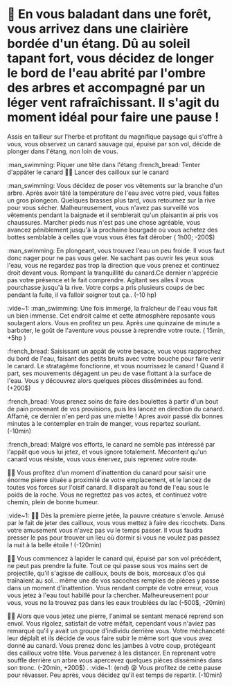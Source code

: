 # :duck: En vous baladant dans une forêt, vous arrivez dans une clairière bordée d'un étang. Dû  au soleil tapant fort, vous décidez de longer le bord de l'eau abrité par l'ombre des arbres et accompagné par un léger vent rafraîchissant. Il s'agit du moment idéal pour faire une pause ! 
Assis en tailleur sur l'herbe et profitant du magnifique paysage qui s'offre à vous, vous observez un canard sauvage qui, épuisé par son vol, décide de plonger dans l'étang, non loin de vous.

 :man_swimming: Piquer une tête dans l'étang
 :french_bread: Tenter d'appâter le canard
 :man_playing_handball: Lancer des cailloux sur le canard

:man_swimming: Vous décidez de poser vos vêtements sur la branche d'un arbre. Après avoir tâté la température de l'eau avec votre pied, vous faites un gros plongeon.
Quelques brasses plus tard, vous retournez sur la rive pour vous sécher. Malheureusement, vous n'avez pas surveillé vos vêtements pendant la baignade et il semblerait qu'un plaisantin ai pris vos chaussures.  Marcher pieds nus n'est pas une chose agréable, vous avancez péniblement jusqu'à la prochaine bourgade où vous achetez des bottes semblable à celles que vous vous êtes fait dérober (  1h00;  -200$)

 :man_swimming: En plongeant, vous trouvez l'eau un peu froide. Il vous faut donc nager pour ne pas vous geler. Ne sachant pas ouvrir les yeux sous l'eau, vous ne regardez pas trop la direction que vous prenez et continuez droit devant vous. Rompant la tranquillité du canard.Ce dernier n'apprécie pas votre présence et le fait comprendre. Agitant ses ailes il vous pourchasse jusqu'à la rive. Votre corps a pris plusieurs coups de bec pendant la fuite, il va falloir soigner tout ça.. (-10 hp)

:vide~1:
:man_swimming: Une fois immergé, la fraîcheur de l'eau vous fait un bien immense. Cet endroit calme et cette atmosphère reposante vous soulagent alors. Vous en profitez un peu. Après une quinzaine de minute a barboter, le goût de l'aventure vous pousse à reprendre votre route. ( 15min,  +5hp )

 :french_bread: Saisissant un appât de votre besace, vous vous rapprochez du bord de l'eau, faisant des petits bruits avec votre bouche pour faire venir le canard. Le stratagème fonctionne, et vous nourrissez le canard ! Quand il part, ses mouvements dégagent un peu de vase flottant à la surface de l'eau. Vous y découvrez alors quelques pièces disséminées au fond. (+200$)

:french_bread: Vous prenez soins de faire des boulettes à partir d'un bout de pain provenant de vos provisions, puis les lancez en direction du canard. Affamé, ce dernier n'en perd pas une miette ! Apres avoir passé dix bonnes minutes à le contempler en train de manger, vous repartez souriant. (-10min)

:french_bread: Malgré vos efforts, le canard ne semble pas intéressé par l'appât que vous lui jetez, et vous ignore totalement. Mécontent qu'un canard vous résiste, vous vous énervez, puis reprenez votre route.

:man_playing_handball: Vous profitez d'un moment d’inattention du canard pour saisir une énorme pierre située a proximité de votre emplacement, et le lancez de toutes vos forces sur l'oisif canard. Il disparaît au fond de l'eau sous le poids de la roche.
Vous ne regrettez pas vos actes, et continuez votre chemin, plein de bonne humeur.

:vide~1:
:man_playing_handball: Dès la première pierre jetée, la pauvre créature s'envole. Amusé par le fait de jeter des cailloux, vous vous mettez à faire des ricochets. Dans votre amusement vous n'avez pas vu le temps passer. Il vous faudra presser le pas pour trouver un lieu où dormir si vous ne voulez pas passez la nuit à la belle étoile ! (-120min)

:man_playing_handball: Vous commencez à lapider le canard qui, épuisé par son vol précédent, ne peut pas prendre la fuite. Tout ce qui passe sous vos mains sert de projectile, qu'il s'agisse de cailloux, bouts de bois, morceaux d'os qui traînaient au sol... même une de vos sacoches remplies de pièces y passe dans un moment d'inattention. Vous rendant compte de votre erreur, vous vous jetez à l'eau tout habillé pour la chercher. Malheureusement pour vous, vous ne la trouvez pas dans les eaux troublées du lac (-500$, -20min)

:man_playing_handball: Alors que vous jetez une pierre, l'animal se sentant menacé reprend son envol. Vous rigolez, satisfait de votre méfait, cependant vous n'aviez pas remarqué qu'il y avait un groupe d'individu derrière vous. Votre méchanceté leur déplaît et ils décide de vous faire subir le même sort que vous avez donné au canard. Vous prenez donc les jambes à votre coup, protégeant des cailloux votre tête. Vous parvenez à les distancer. En reprenant votre souffle derrière un arbre vous apercevez quelques pièces disséminés dans son tronc.  (-20min, +200$)
.
:vide~1:
(end) :sleepy: Vous profitez de cette pause pour rêvasser. Peu après, vous décidez qu'il est temps de repartir. (-10min)
